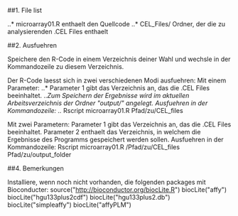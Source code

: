 
##1. File list

..* microarray01.R    enthaelt den Quellcode
..* CEL_Files/        Ordner, der die zu analysierenden .CEL Files enthaelt

##2. Ausfuehren

Speichere den R-Code in einem Verzeichnis deiner Wahl und wechsle in der Kommandozeile zu diesem Verzeichnis.

Der R-Code laesst sich in zwei verschiedenen Modi ausfuehren:
Mit einem Parameter: ..* Parameter 1 gibt das Verzeichnis an, das die .CEL Files beeinhaltet.
                     ..*Zum Speichern der Ergebnisse wird im aktuellen Arbeitsverzeichnis der Ordner "output/" angelegt.
Ausfuehren in der Kommandozeile:
		     ..* Rscript microarray01.R Pfad/zu/CEL_files 
	
Mit zwei Parametern:	Parameter 1 gibt das Verzeichnis an, das die .CEL Files beeinhaltet.
			Parameter 2 enthaelt das Verzeichnis, in welchem die Ergebnisse des Programms gespeichert werden sollen.
Ausfuehren in der Kommandozeile:
      			Rscript microarray01.R /Pfad/zu/CEL_files Pfad/zu/output_folder


##4. Bemerkungen

Installiere, wenn noch nicht vorhanden, die folgenden packages mit Bioconducter:
source("http://bioconductor.org/biocLite.R")
biocLite("affy")
biocLite("hgu133plus2cdf")
biocLite("hgu133plus2.db")
biocLite("simpleaffy")
biocLite("affyPLM")


